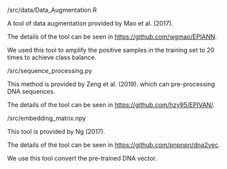 /src/data/Data_Augmentation.R

A tool of data augmentation provided by Mao et al. (2017).

The details of the tool can be seen in https://github.com/wgmao/EPIANN.

We used this tool to amplify the positive samples in the training set to 20 times to achieve class balance.

/src/sequence_processing.py

This method is provided by Zeng et al. (2019). which can pre-processing DNA sequences.

The details of the tool can be seen in https://github.com/hzy95/EPIVAN/.

/src/embedding_matrix.npy

This tool is provided by Ng (2017).

The details of the tool can be seen in https://github.com/pnpnpn/dna2vec.

We use this tool convert the pre-trained DNA vector.
 
